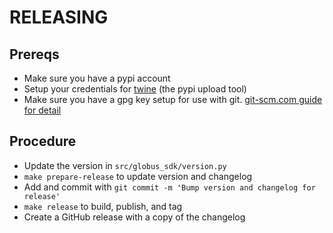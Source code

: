 # RELEASING

## Prereqs

- Make sure you have a pypi account
- Setup your credentials for [twine](https://github.com/pypa/twine) (the pypi upload tool)
- Make sure you have a gpg key setup for use with git.
  [git-scm.com guide for detail](https://git-scm.com/book/en/v2/Git-Tools-Signing-Your-Work)

## Procedure

- Update the version in `src/globus_sdk/version.py`
- `make prepare-release` to update version and changelog
- Add and commit with `git commit -m 'Bump version and changelog for release'`
- `make release` to build, publish, and tag
- Create a GitHub release with a copy of the changelog
